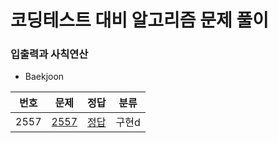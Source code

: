 # 코딩테스트 대비 알고리즘 문제 풀이

### 입출력과 사칙연산
- Baekjoon
 
 번호   |   문제   |   정답   | 분류
 ----- | ------- | ------- | -----
2557 | [2557](https://www.acmicpc.net/problem/2557) | [정답](https://github.com/jangji96/Algorithm/blob/master/BOJ/2557.py) | 구현d